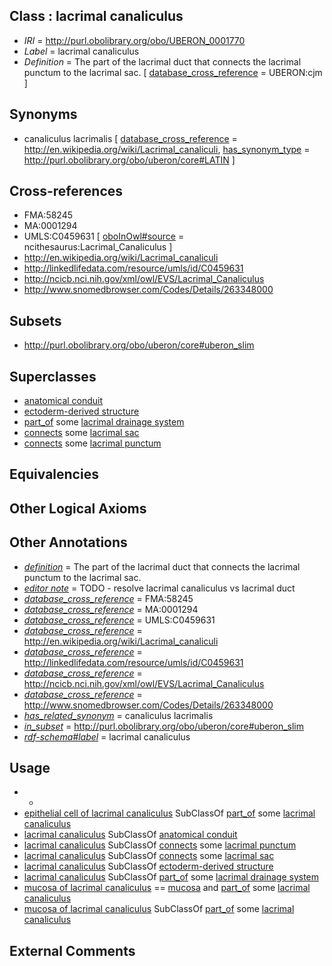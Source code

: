 
## Class : lacrimal canaliculus

 * *IRI* = http://purl.obolibrary.org/obo/UBERON_0001770
 * *Label* = lacrimal canaliculus
 * *Definition* = The part of the lacrimal duct that connects the lacrimal punctum to the lacrimal sac. [ [database_cross_reference](../../ef/oboInOwl#hasDbXref.md) = UBERON:cjm ]

## Synonyms

 * canaliculus lacrimalis [ [database_cross_reference](../../ef/oboInOwl#hasDbXref.md) = http://en.wikipedia.org/wiki/Lacrimal_canaliculi, [has_synonym_type](../../pe/oboInOwl#hasSynonymType.md) = http://purl.obolibrary.org/obo/uberon/core#LATIN ]

## Cross-references

 * FMA:58245
 * MA:0001294
 * UMLS:C0459631 [ [oboInOwl#source](../../ce/oboInOwl#source.md) = ncithesaurus:Lacrimal_Canaliculus ]
 * http://en.wikipedia.org/wiki/Lacrimal_canaliculi
 * http://linkedlifedata.com/resource/umls/id/C0459631
 * http://ncicb.nci.nih.gov/xml/owl/EVS/Lacrimal_Canaliculus
 * http://www.snomedbrowser.com/Codes/Details/263348000

## Subsets

 * http://purl.obolibrary.org/obo/uberon/core#uberon_slim

## Superclasses

 * [anatomical conduit](../../UBERON/11/UBERON_0004111.md)
 * [ectoderm-derived structure](../../UBERON/21/UBERON_0004121.md)
 * [part_of](../../BFO/50/BFO_0000050.md) some [lacrimal drainage system](../../UBERON/50/UBERON_0001850.md)
 * [connects](../../RO/76/RO_0002176.md) some [lacrimal sac](../../UBERON/51/UBERON_0001351.md)
 * [connects](../../RO/76/RO_0002176.md) some [lacrimal punctum](../../UBERON/84/UBERON_0010284.md)

## Equivalencies


## Other Logical Axioms


## Other Annotations

 * *[definition](../../IAO/15/IAO_0000115.md)* = The part of the lacrimal duct that connects the lacrimal punctum to the lacrimal sac.
 * *[editor note](../../IAO/16/IAO_0000116.md)* = TODO - resolve lacrimal canaliculus vs lacrimal duct
 * *[database_cross_reference](../../ef/oboInOwl#hasDbXref.md)* = FMA:58245
 * *[database_cross_reference](../../ef/oboInOwl#hasDbXref.md)* = MA:0001294
 * *[database_cross_reference](../../ef/oboInOwl#hasDbXref.md)* = UMLS:C0459631
 * *[database_cross_reference](../../ef/oboInOwl#hasDbXref.md)* = http://en.wikipedia.org/wiki/Lacrimal_canaliculi
 * *[database_cross_reference](../../ef/oboInOwl#hasDbXref.md)* = http://linkedlifedata.com/resource/umls/id/C0459631
 * *[database_cross_reference](../../ef/oboInOwl#hasDbXref.md)* = http://ncicb.nci.nih.gov/xml/owl/EVS/Lacrimal_Canaliculus
 * *[database_cross_reference](../../ef/oboInOwl#hasDbXref.md)* = http://www.snomedbrowser.com/Codes/Details/263348000
 * *[has_related_synonym](../../ym/oboInOwl#hasRelatedSynonym.md)* = canaliculus lacrimalis
 * *[in_subset](../../et/oboInOwl#inSubset.md)* = http://purl.obolibrary.org/obo/uberon/core#uberon_slim
 * *[rdf-schema#label](../../el/rdf-schema#label.md)* = lacrimal canaliculus

## Usage

 * -
 * [epithelial cell of lacrimal canaliculus](../../CL/33/CL_1000433.md) SubClassOf [part_of](../../BFO/50/BFO_0000050.md) some [lacrimal canaliculus](../../UBERON/70/UBERON_0001770.md)
 * [lacrimal canaliculus](../../UBERON/70/UBERON_0001770.md) SubClassOf [anatomical conduit](../../UBERON/11/UBERON_0004111.md)
 * [lacrimal canaliculus](../../UBERON/70/UBERON_0001770.md) SubClassOf [connects](../../RO/76/RO_0002176.md) some [lacrimal punctum](../../UBERON/84/UBERON_0010284.md)
 * [lacrimal canaliculus](../../UBERON/70/UBERON_0001770.md) SubClassOf [connects](../../RO/76/RO_0002176.md) some [lacrimal sac](../../UBERON/51/UBERON_0001351.md)
 * [lacrimal canaliculus](../../UBERON/70/UBERON_0001770.md) SubClassOf [ectoderm-derived structure](../../UBERON/21/UBERON_0004121.md)
 * [lacrimal canaliculus](../../UBERON/70/UBERON_0001770.md) SubClassOf [part_of](../../BFO/50/BFO_0000050.md) some [lacrimal drainage system](../../UBERON/50/UBERON_0001850.md)
 * [mucosa of lacrimal canaliculus](../../UBERON/29/UBERON_0005029.md) == [mucosa](../../UBERON/44/UBERON_0000344.md) and [part_of](../../BFO/50/BFO_0000050.md) some [lacrimal canaliculus](../../UBERON/70/UBERON_0001770.md)
 * [mucosa of lacrimal canaliculus](../../UBERON/29/UBERON_0005029.md) SubClassOf [part_of](../../BFO/50/BFO_0000050.md) some [lacrimal canaliculus](../../UBERON/70/UBERON_0001770.md)

## External Comments


